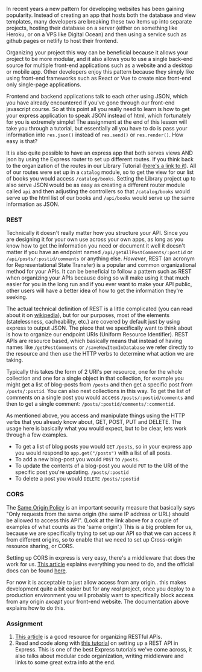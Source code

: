 In recent years a new pattern for developing websites has been gaining popularity.  Instead of creating an app that hosts both the database and view templates, many developers are breaking these two items up into separate projects, hosting their database on a server (either on something like Heroku, or on a VPS like Digital Ocean) and then using a service such as github pages or netlify to host their frontend.

Organizing your project this way can be beneficial because it allows your project to be more modular, and it also allows you to use a single back-end source for multiple front-end applications such as a website and a desktop or mobile app. Other developers enjoy this pattern because they simply like using front-end frameworks such as React or Vue to create nice front-end only single-page applications.

Frontend and backend applications talk to each other using JSON, which you have already encountered if you've gone through our front-end javascript course. So at this point all you really need to learn is how to get your express application to speak JSON instead of html, which fortunately for you is extremely simple! The assignment at the end of this lesson will take you through a tutorial, but essentially all you have to do is pass your information into `res.json()` instead of `res.send()` or `res.render()`.  How easy is that?

It is also quite possible to have an express app that both serves views AND json by using the Express router to set up different routes. If you think back to the organization of the routes in our Library Tutorial ([here's a link to it](https://developer.mozilla.org/en-US/docs/Learn/Server-side/Express_Nodejs/routes#Create_the_catalog_route_module)).  All of our routes were set up in a `catalog` module, so to get the view for our list of books you would access `/catalog/books`. Setting the Library project up to also serve JSON would be as easy as creating a different router module called `api` and then adjusting the controllers so that `/catalog/books` would serve up the html list of our books and `/api/books` would serve up the same information as JSON.

### REST
Technically it doesn't really matter how you structure your API.  Since you are designing it for your own use across your own apps, as long as you know how to get the information you need or document it well it doesn't matter if you have an endpoint named `/api/getAllPostComments/:postid` or `/api/posts/:postid/comments` or anything else.
_However_, REST (an acronym for Representational State Transfer) is a popular and common organizational method for your APIs. It can be beneficial to follow a pattern such as REST when organizing your APIs because doing so will make using it that much easier for you in the long run and if you ever want to make your API public, other users will have a better idea of how to get the information they're seeking.

The actual technical definition of REST is a little complicated (you can read about it on [wikipedia](https://en.wikipedia.org/wiki/Representational_state_transfer)), but for our purposes, most of the elements (statelessness, cacheability, etc.) are covered by default just by using express to output JSON. The piece that we specifically want to think about is how to organize our endpoint URIs (Uniform Resource Identifier).
REST APIs are resource based, which basically means that instead of having names like `/getPostComments` or `/saveNewItemInDatabase` we refer directly to the resource and then use the HTTP verbs to determine what action we are taking.

Typically this takes the form of 2 URI's per resource, one for the whole collection and one for a single object in that collection, for example you might get a list of blog-posts from `/posts` and then get a specific post from `/posts/:postid`. You can also nest collections in this way. To get the list of comments on a single post you would access `/posts/:postid/comments` and then to get a single comment: `/posts/:postid/comments/:commentid`.

As mentioned above, you access and manipulate things using the HTTP verbs that you already know about, GET, POST, PUT and DELETE. The usage here is basically what you would expect, but to be clear, lets work through a few examples.

- To get a list of blog posts you would `GET` `/posts`, so in your express app you would respond to  `app.get("/posts")` with a list of all posts.
- To add a new blog-post you would `POST` to `/posts`.
- To update the contents of a blog-post you would `PUT` to the URI of the specific post you're updating. `/posts/:postid`
- To delete a post you would `DELETE` `/posts/:postid`

### CORS
The [Same Origin Policy](https://developer.mozilla.org/en-US/docs/Web/Security/Same-origin_policy) is an important security measure that basically says "Only requests from the same origin (the same IP address or URL) should be allowed to access this API". (Look at the link above for a couple of examples of what counts as the 'same origin'.) This is a big problem for us, because we are specifically trying to set up our API so that we can access it from different origins, so to enable that we need to set up Cross-origin resource sharing, or CORS.

Setting up CORS in express is very easy, there's a middleware that does the work for us. [This article](https://medium.com/@alexishevia/using-cors-in-express-cac7e29b005b) explains everything you need to do, and the official docs can be found [here](https://expressjs.com/en/resources/middleware/cors.html).

For now it is acceptable to just allow access from any origin.. this makes development quite a bit easier but for any _real_ project, once you deploy to a production environment you will probably want to specifically block access from any origin _except_ your front-end website. The documentation above explains how to do this.

### Assignment

<div class="lesson-content__panel" markdown="1">

1. [This article](https://medium.com/@shubhangirajagrawal/the-7-restful-routes-a8e84201f206) is a good resource for organizing RESTful APIs.
1. Read and code along with [this tutorial](https://www.robinwieruch.de/node-express-server-rest-api/) on setting up a REST API in Express. This is one of the best Express tutorials we've come across, it also talks about modular code organization, writing middleware and links to some great extra info at the end.
</div>
